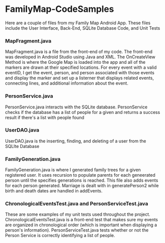 # FamilyMap-CodeSamples
Here are a couple of files from my Family Map Android App. These files include the User Interface, Back-End, SQLite Database Code, and Unit Tests 

### MapFragment.java

MapFragment.java is a file from the front-end of my code. The front-end was developed in Android Studio using Java and XML. The OnCreateView Method is where the Google Map is loaded into the app and all of the markers are drawn at their specified locations. For every event with a valid eventID, I get the event, person, and person associated with those events and display the marker and set up a listerner that displays related events, connecting lines, and additional information about the event.

### PersonService.java

PersonService.java interacts with the SQLite database. PersonService checks if the database has a list of people for a given and returns a success result if there's a list with people found

### UserDAO.java

UserDAO.java is the inserting, finding, and deleting of a user from the SQLIte Database

### FamilyGeneration.java

FamilyGeneration.java is where I generated family trees for a given registered user. It uses recursion to populate parents for each geneerated person until the specifies generations is reached. This file also adds events for each person generated. Marriage is dealt with in generatePerson2 while birth and death dates are handled in addEvents.

### ChronologicalEventsTest.java and PersonServiceTest.java

These are some examples of my unit tests used throughout the project. ChronologicalEventsTest.java is a front-end test that makes sure my events are organized in chronological order (which is important when displaying a person's information). PersonServiceTest.java tests whether or not the Person Service is correctly identifying a list of people. 
